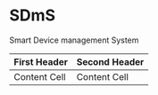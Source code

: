 # SDmS
 Smart Device management System
 
 
 | First Header  | Second Header |
| ------------- | ------------- |
| Content Cell  | Content Cell  |

